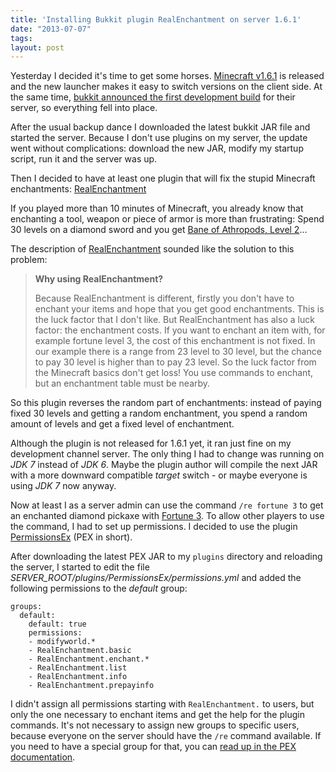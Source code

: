 ```yaml
---
title: 'Installing Bukkit plugin RealEnchantment on server 1.6.1'
date: "2013-07-07"
tags: 
layout: post
---
```

Yesterday I decided it's time to get some horses. [Minecraft v1.6.1][0] is released and the new launcher 
makes it easy to switch versions on the client side. At the same time, [bukkit announced the first development build][1]
for their server, so everything fell into place.

After the usual backup dance I downloaded the latest bukkit JAR file and started the server. Because I don't 
use plugins on my server, the update went without complications: download the new JAR, modify my startup script, 
run it and the server was up.

Then I decided to have at least one plugin that will fix the stupid Minecraft enchantments: [RealEnchantment][2]

If you played more than 10 minutes of Minecraft, you already know that enchanting a tool, weapon or piece of 
armor is more than frustrating: Spend 30 levels on a diamond sword and you get [Bane of Athropods, Level 2][3]...

The description of [RealEnchantment][2] sounded like the solution to this problem:

> **Why using RealEnchantment?**
> 
> Because RealEnchantment is different, firstly you don't have to enchant your items
> and hope that you get good enchantments. This is the luck factor that I don't like.
> But RealEnchantment has also a luck factor: the enchantment costs. If you want to
> enchant an item with, for example fortune level 3, the cost of this enchantment is
> not fixed. In our example there is a range from 23 level to 30 level, but the chance
> to pay 30 level is higher than to pay 23 level. So the luck factor from the Minecraft
> basics don't get loss!
> You use commands to enchant, but an enchantment table must be nearby.

So this plugin reverses the random part of enchantments: instead of paying fixed 30 levels and getting a random
enchantment, you spend a random amount of levels and get a fixed level of enchantment.

Although the plugin is not released for 1.6.1 yet, it ran just fine on my development channel server. The
only thing I had to change was running on *JDK 7* instead of *JDK 6*. Maybe the plugin author will compile the
next JAR with a more downward compatible *target* switch - or maybe everyone is using *JDK 7* now anyway.

Now at least I as a server admin can use the command `/re fortune 3` to get an enchanted diamond pickaxe 
with [Fortune 3][4]. To allow other players to use the command, I had to set up permissions. I decided to use 
the plugin [PermissionsEx][5] (PEX in short).

After downloading the latest PEX JAR to my `plugins` directory and reloading the server, I started to edit 
the file *SERVER_ROOT/plugins/PermissionsEx/permissions.yml* and added the following permissions to the *default* 
group:

    groups:
      default:
        default: true
        permissions:
        - modifyworld.*
        - RealEnchantment.basic
        - RealEnchantment.enchant.*    
        - RealEnchantment.list
        - RealEnchantment.info
        - RealEnchantment.prepayinfo

I didn't assign all permissions starting with `RealEnchantment.` to users, but only the one necessary to enchant 
items and get the help for the plugin commands. It's not necessary to assign new groups to specific users, because 
everyone on the server should have the `/re` command available. If you need to have a special group for that, you 
can [read up in the PEX documentation][6].

[0]: https://mojang.com/2013/07/minecraft-the-horse-update/
[1]: http://forums.bukkit.org/threads/craftbukkit-for-minecraft-1-6-1-development-build-is-now-available.156980/
[2]: http://dev.bukkit.org/bukkit-plugins/real-enchantment/
[3]: http://www.minecraftwiki.net/wiki/Bane_of_Arthropods#Bane_of_Arthropods
[4]: http://www.minecraftwiki.net/wiki/Fortune#Fortune
[5]: http://dev.bukkit.org/bukkit-plugins/permissionsex/
[6]: https://github.com/PEXPlugins/PermissionsEx/wiki/Basic-Permissions-Setup#wiki-additional-groups
